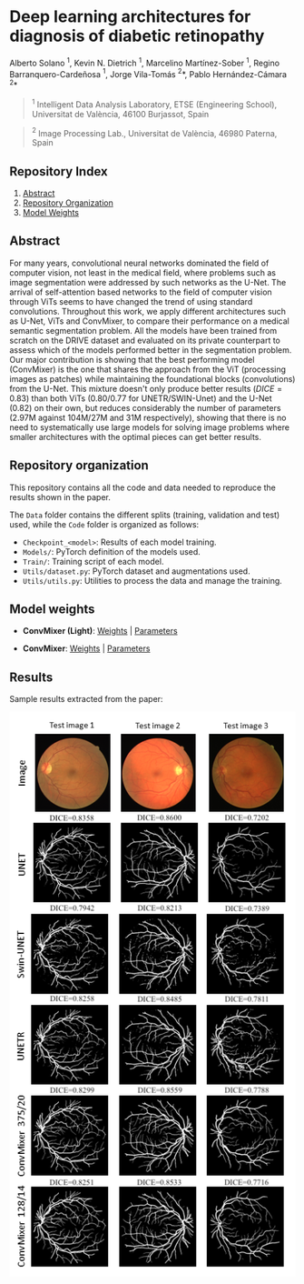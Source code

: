 # Deep learning architectures for diagnosis of diabetic retinopathy

Alberto Solano $^{1}$, Kevin N. Dietrich $^{1}$, Marcelino Martínez-Sober $^{1}$, Regino Barranquero-Cardeñosa $^{1}$, Jorge Vila-Tomás $^{2}$\*, Pablo Hernández-Cámara $^{2}$\*

> $^{1}$ Intelligent Data Analysis Laboratory, ETSE (Engineering School), Universitat de València, 46100 Burjassot, Spain

> $^{2}$ Image Processing Lab., Universitat de València, 46980 Paterna, Spain

## Repository Index

1. [Abstract](#abstract)
2. [Repository Organization](#repository-organization)
3. [Model Weights](#model-weights)

## Abstract

For many years, convolutional neural networks dominated the field of computer vision, not least in the medical field, where problems such as image segmentation were addressed by such networks as the U-Net. The arrival of self-attention based networks to the field of computer vision through ViTs seems to have changed the trend of using standard convolutions. Throughout this work, we apply different architectures such as U-Net, ViTs and ConvMixer, to compare their performance on a medical semantic segmentation problem.
All the models have been trained from scratch on the DRIVE dataset and evaluated on its private counterpart to assess which of the models performed better in the segmentation problem.
Our major contribution is showing that the best performing model (ConvMixer) is the one that shares the approach from the ViT (processing images as patches) while maintaining the foundational blocks (convolutions) from the U-Net. 
This mixture doesn't only produce better results ($DICE=0.83$) than both ViTs ($0.80$/$0.77$ for UNETR/SWIN-Unet) and the U-Net ($0.82$) on their own, but reduces considerably the number of parameters (2.97M against 104M/27M and 31M respectively), showing that there is no need to systematically use large models for solving image problems where smaller architectures
with the optimal pieces can get better results.

## Repository organization

This repository contains all the code and data needed to reproduce the results shown in the paper.

The `Data` folder contains the different splits (training, validation and test) used, while the `Code` folder is organized as follows:

- `Checkpoint_<model>`: Results of each model training.
- `Models/`: PyTorch definition of the models used.
- `Train/`: Training script of each model.
- `Utils/dataset.py`: PyTorch dataset and augmentations used.
- `Utils/utils.py`: Utilities to process the data and manage the training.

## Model weights

- **ConvMixer (Light)**: [Weights](https://drive.google.com/file/d/1OJyf7EOdn4tIL85qHbhvAHILX4NNURbQ/view?usp=share_link) | [Parameters](https://drive.google.com/file/d/1a0P9SghXbVaRTtCd6lX-auk0tWVu3xY4/view?usp=share_link)

- **ConvMixer**: [Weights](https://drive.google.com/file/d/1lXsy8lZoffX6hsEBE0YyU7lMym259LSi/view?usp=share_link) | [Parameters](https://drive.google.com/file/d/1gB3jipjE5Cz2_c6kNipbuXKWyS3EMsws/view?usp=share_link)

## Results

Sample results extracted from the paper:

![Sample results extracted from the paper](./test_prediction_all_models_dice.png "Logo Title Text 1")
